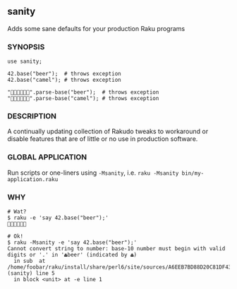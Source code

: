 ## sanity

Adds some sane defaults for your production Raku programs

### SYNOPSIS

```
use sanity;

42.base("beer");  # throws exception
42.base("camel"); # throws exception

"🍻🍺🍻🍺🍻🍺".parse-base("beer");  # throws exception
"🐫🐪🐫🐪🐫🐪".parse-base("camel"); # throws exception
```

### DESCRIPTION

A continually updating collection of Rakudo tweaks to workaround or disable features that are of little or no use in production software.

### GLOBAL APPLICATION

Run scripts or one-liners using `-Msanity`, i.e. `raku -Msanity bin/my-application.raku`


### WHY

```
# Wat?
$ raku -e 'say 42.base("beer");'
🍻🍺🍻🍺🍻🍺

# Ok!
$ raku -Msanity -e 'say 42.base("beer");'
Cannot convert string to number: base-10 number must begin with valid digits or '.' in '⏏beer' (indicated by ⏏)
  in sub  at /home/foobar/raku/install/share/perl6/site/sources/A6EEB7BD88D20C81DF439CAA2EA158E8EFDBB112 (sanity) line 5
  in block <unit> at -e line 1
```

